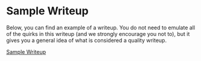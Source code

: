 # Sample Writeup

Below, you can find an example of a writeup. You do not need to emulate all of the quirks in this writeup (and we strongly encourage you not to), but it gives you a general idea of what is considered a quality writeup.

[Sample Writeup]('/resources/extras/sample_writeup.pdf')